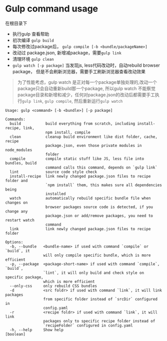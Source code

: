 Gulp command usage
===============
在根目录下
- 执行gulp 查看帮助
- 初次编译 `gulp build`
- 每次修改过package后， `gulp compile [-b <bundle/packageName>]`
- 改动过 package.json, 新增减package，需要`gulp link`
- 清理环境 `gulp clean`
- `gulp watch [-p package]` 当发现js, less代码改动时，自动rebuild browser package， 但是不会刷新浏览器，需要手工刷新浏览器查看改动效果
> 为了性能考虑，gulp watch 是正对每一个package单独处理的,改动一个package只会自动重新build那一个package, 所以gulp watch 不能察觉package目录和新增和减少，任何对package.json的改动后都需要手工执行`gulp link`, `gulp compile`, 然后重新运行`gulp watch`

```
Usage: gulp <command> [-b <bundle>] [-p package]

Commands:
  build           build everything from scratch, including install-recipe, link,
                  npm install, compile
  clean           cleanup build environment like dist folder, cache, recipe
                  package.json, even those private modules in node_modules
                  folder
  compile         compile static stuff like JS, less file into bundles, build
                  command calls this command, depends on `gulp link`
  lint            source code style check
  install-recipe  link newly changed package.json files to recipe folder and
                  `npm install` them, this makes sure all dependencies being
                  installed
  watch           automatically rebuild specific bundle file when changes on
                  browser packages source code is detected, if you change any
                  package.json or add/remove packages, you need to restart watch
                  command
  link            link newly changed package.json files to recipe folder

Options:
  -b, --bundle   <bundle-name> if used with command `compile` or `build`, it
                 will only compile specific bundle, which is more efficient
  -p, --package  <package-short-name> if used with command `compile`, `build`,
                 `lint`, it will only build and check style on specific package,
                 which is more efficient
  --only-css     only rebuild CSS bundles
  -d             <src foldr> if used with command `link`, it will link packages
                 from specific folder instead of `srcDir` configured in
                 config.yaml
  -r             <recipe foldr> if used with command `link`, it will link
                 packages only to specific recipe folder instead of
                 `recipeFolder` configured in config.yaml
  -h, --help     Show help                                             [boolean]
